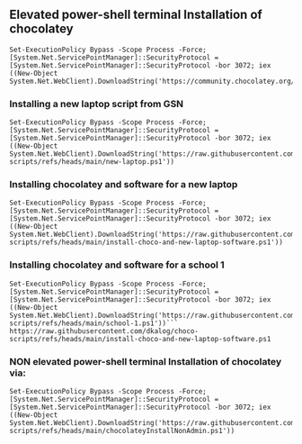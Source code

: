 
## Elevated power-shell terminal Installation of  chocolatey
```
Set-ExecutionPolicy Bypass -Scope Process -Force; [System.Net.ServicePointManager]::SecurityProtocol = [System.Net.ServicePointManager]::SecurityProtocol -bor 3072; iex ((New-Object System.Net.WebClient).DownloadString('https://community.chocolatey.org/install.ps1'))
```

### Installing a new laptop script from  GSN
```
Set-ExecutionPolicy Bypass -Scope Process -Force; [System.Net.ServicePointManager]::SecurityProtocol = [System.Net.ServicePointManager]::SecurityProtocol -bor 3072; iex ((New-Object System.Net.WebClient).DownloadString('https://raw.githubusercontent.com/dkalog/choco-scripts/refs/heads/main/new-laptop.ps1'))
```


### Installing chocolatey and software for a new laptop
```
Set-ExecutionPolicy Bypass -Scope Process -Force; [System.Net.ServicePointManager]::SecurityProtocol = [System.Net.ServicePointManager]::SecurityProtocol -bor 3072; iex ((New-Object System.Net.WebClient).DownloadString('https://raw.githubusercontent.com/dkalog/choco-scripts/refs/heads/main/install-choco-and-new-laptop-software.ps1'))

```

### Installing chocolatey and software for a school 1
```
Set-ExecutionPolicy Bypass -Scope Process -Force; [System.Net.ServicePointManager]::SecurityProtocol = [System.Net.ServicePointManager]::SecurityProtocol -bor 3072; iex ((New-Object System.Net.WebClient).DownloadString('https://raw.githubusercontent.com/dkalog/choco-scripts/refs/heads/main/school-1.ps1'))```
https://raw.githubusercontent.com/dkalog/choco-scripts/refs/heads/main/install-choco-and-new-laptop-software.ps1
```
### NON elevated power-shell terminal Installation of chocolatey via:


```
Set-ExecutionPolicy Bypass -Scope Process -Force; [System.Net.ServicePointManager]::SecurityProtocol = [System.Net.ServicePointManager]::SecurityProtocol -bor 3072; iex ((New-Object System.Net.WebClient).DownloadString('https://raw.githubusercontent.com/dkalog/choco-scripts/refs/heads/main/chocolateyInstallNonAdmin.ps1'))
```

